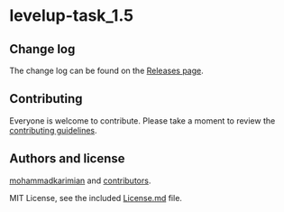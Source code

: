 # levelup-task_1.5

## Change log

The change log can be found on the [Releases page](https://github.com/mohammadkarimian/levelup-task_1.5/releases).

## Contributing

Everyone is welcome to contribute. Please take a moment to review the [contributing guidelines](Contributing.md).

## Authors and license

[mohammadkarimian](levelup-task_1.5) and [contributors](https://github.com/mohammadkarimian/levelup-task_1.5/graphs/contributors).

MIT License, see the included [License.md](License.md) file.
